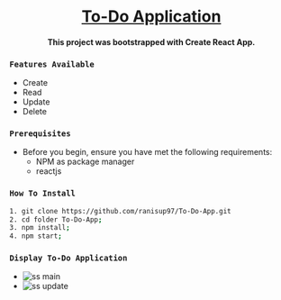 <h1 align="center">
	<a href="#">
		To-Do Application
	</a>
</h1>
<h4 align="center"> This project was bootstrapped with Create React App. </h4>

### `Features Available`

* Create
* Read
* Update
* Delete

### `Prerequisites`

- Before you begin, ensure you have met the following requirements:
  - NPM as package manager
  - reactjs
  
### `How To Install` 
```bash
1. git clone https://github.com/ranisup97/To-Do-App.git
2. cd folder To-Do-App;
3. npm install;
4. npm start;

```
### `Display To-Do Application`
* ![ss main](https://user-images.githubusercontent.com/51501974/106347092-5a339300-62ee-11eb-97e8-9d073992c75c.PNG)
* ![ss update](https://user-images.githubusercontent.com/51501974/106347094-5b64c000-62ee-11eb-8400-45c3749164f3.PNG)

